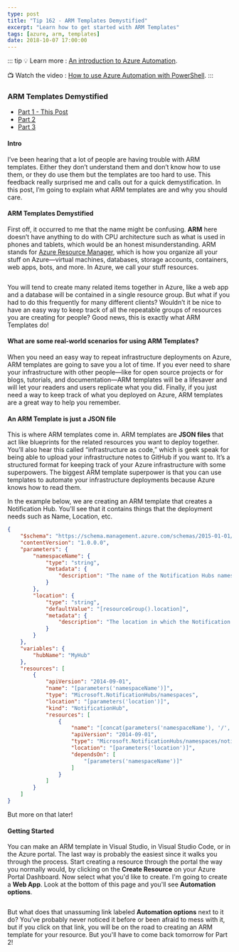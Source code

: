 ```yaml
---
type: post
title: "Tip 162 - ARM Templates Demystified"
excerpt: "Learn how to get started with ARM Templates"
tags: [azure, arm, templates]
date: 2018-10-07 17:00:00
---
```


::: tip
:bulb: Learn more : [An introduction to Azure Automation](https://docs.microsoft.com/azure/azure-resource-manager/resource-group-overview?WT.mc_id=docs-azuredevtips-azureappsdev). 

:tv: Watch the video : [How to use Azure Automation with PowerShell](https://www.youtube.com/watch?v=pQ9dQ13B2vM&list=PLLasX02E8BPCNCK8Thcxu-Y-XcBUbhFWC&index=50?WT.mc_id=youtube-azuredevtips-azureappsdev).
:::

### ARM Templates Demystified

* [Part 1 - This Post](tip162.html)
* [Part 2](tip163.html) 
* [Part 3](tip164.html)

#### Intro

I’ve been hearing that a lot of people are having trouble with ARM templates. Either they don’t understand them and don’t know how to use them, or they do use them but the templates are too hard to use. This feedback really surprised me and calls out for a quick demystification. In this post, I’m going to explain what ARM templates are and why you should care.

#### ARM Templates Demystified

First off, it occurred to me that the name might be confusing. **ARM** here doesn’t have anything to do with CPU architecture such as what is used in phones and tablets, which would be an honest misunderstanding. ARM stands for [Azure Resource Manager](https://docs.microsoft.com/azure/azure-resource-manager/resource-group-overview?WT.mc_id=docs-azuredevtips-azureappsdev), which is how you organize all your stuff on Azure—virtual machines, databases, storage accounts, containers, web apps, bots, and more. In Azure, we call your stuff resources.

<img :src="$withBase('/files/resources_page.PNG')">

You will tend to create many related items together in Azure, like a web app and a database will be contained in a single resource group. But what if you had to do this frequently for many different clients? Wouldn’t it be nice to have an easy way to keep track of all the repeatable groups of resources you are creating for people? Good news, this is exactly what ARM Templates do!

#### What are some real-world scenarios for using ARM Templates?

When you need an easy way to repeat infrastructure deployments on Azure, ARM templates are going to save you a lot of time. If you ever need to share your infrastructure with other people—like for open source projects or for blogs, tutorials, and documentation—ARM templates will be a lifesaver and will let your readers and users replicate what you did. Finally, if you just need a way to keep track of what you deployed on Azure, ARM templates are a great way to help you remember.

#### An ARM Template is just a JSON file

This is where ARM templates come in. ARM templates are **JSON files** that act like blueprints for the related resources you want to deploy together. You’ll also hear this called “infrastructure as code,” which is geek speak for being able to upload your infrastructure notes to GitHub if you want to. It’s a structured format for keeping track of your Azure infrastructure with some superpowers. The biggest ARM template superpower is that you can use templates to automate your infrastructure deployments because Azure knows how to read them.

In the example below, we are creating an ARM template that creates a Notification Hub. You'll see that it contains things that the deployment needs such as Name, Location, etc.

```json
{
    "$schema": "https://schema.management.azure.com/schemas/2015-01-01/deploymentTemplate.json",
    "contentVersion": "1.0.0.0",
    "parameters": {
        "namespaceName": {
            "type": "string",
            "metadata": {
                "description": "The name of the Notification Hubs namespace."
            }
        },
        "location": {
            "type": "string",
            "defaultValue": "[resourceGroup().location]",
            "metadata": {
                "description": "The location in which the Notification Hubs resources should be deployed."
            }
        }
    },
    "variables": {
        "hubName": "MyHub"
    },
    "resources": [
        {
            "apiVersion": "2014-09-01",
            "name": "[parameters('namespaceName')]",
            "type": "Microsoft.NotificationHubs/namespaces",
            "location": "[parameters('location')]",
            "kind": "NotificationHub",
            "resources": [
                {
                    "name": "[concat(parameters('namespaceName'), '/', variables('hubName'))]",
                    "apiVersion": "2014-09-01",
                    "type": "Microsoft.NotificationHubs/namespaces/notificationHubs",
                    "location": "[parameters('location')]",
                    "dependsOn": [
                        "[parameters('namespaceName')]"
                    ]
                }
            ]
        }
    ]
}
```

But more on that later! 

#### Getting Started

You can make an ARM template in Visual Studio, in Visual Studio Code, or in the Azure portal. The last way is probably the easiest since it walks you through the process. Start creating a resource through the portal the way you normally would, by clicking on the **Create Resource** on your Azure Portal Dashboard. Now select what you'd like to create. I'm going to create a **Web App**. Look at the bottom of this page and you'll see **Automation options**.

<img :src="$withBase('/files/new_webapp.png')">


But what does that unassuming link labeled **Automation options** next to it do? You’ve probably never noticed it before or been afraid to mess with it, but if you click on that link, you will be on the road to creating an ARM template for your resource. But you'll have to come back tomorrow for Part 2!


